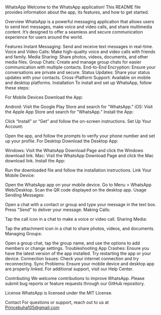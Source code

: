 WhatsApp
Welcome to the WhatsApp application! This README file provides information about the app, its features, and how to get started.

Overview
WhatsApp is a powerful messaging application that allows users to send text messages, make voice and video calls, and share multimedia content. It’s designed to offer a seamless and secure communication experience for users around the world.

Features
Instant Messaging: Send and receive text messages in real-time.
Voice and Video Calls: Make high-quality voice and video calls with friends and family.
Media Sharing: Share photos, videos, documents, and other media files.
Group Chats: Create and manage group chats for easier communication with multiple contacts.
End-to-End Encryption: Ensure your conversations are private and secure.
Status Updates: Share your status updates with your contacts.
Cross-Platform Support: Available on mobile and desktop platforms.
Installation
To install and set up WhatsApp, follow these steps:

For Mobile Devices
Download the App:

Android: Visit the Google Play Store and search for "WhatsApp."
iOS: Visit the Apple App Store and search for "WhatsApp."
Install the App:

Click “Install” or “Get” and follow the on-screen instructions.
Set Up Your Account:

Open the app, and follow the prompts to verify your phone number and set up your profile.
For Desktop
Download the Desktop App:

Windows: Visit the WhatsApp Download Page and click the Windows download link.
Mac: Visit the WhatsApp Download Page and click the Mac download link.
Install the App:

Run the downloaded file and follow the installation instructions.
Link Your Mobile Device:

Open the WhatsApp app on your mobile device.
Go to Menu > WhatsApp Web/Desktop.
Scan the QR code displayed on the desktop app.
Usage
Sending Messages:

Open a chat with a contact or group and type your message in the text box. Press "Send" to deliver your message.
Making Calls:

Tap the call icon in a chat to make a voice or video call.
Sharing Media:

Tap the attachment icon in a chat to share photos, videos, and documents.
Managing Groups:

Open a group chat, tap the group name, and use the options to add members or change settings.
Troubleshooting
App Crashes: Ensure you have the latest version of the app installed. Try restarting the app or your device.
Connection Issues: Check your internet connection and try reconnecting.
Sync Problems: Ensure your mobile device and desktop app are properly linked.
For additional support, visit our Help Center.

Contributing
We welcome contributions to improve WhatsApp. Please submit bug reports or feature requests through our GitHub repository.

License
WhatsApp is licensed under the MIT License.

Contact
For questions or support, reach out to us at Princebuha105@gmail.com
